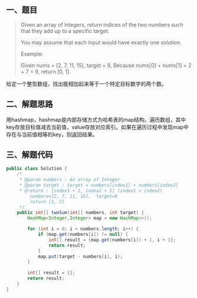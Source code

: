 ## 一、题目

>Given an array of integers, return indices of the two numbers such that they add up to a specific target.
>
>You may assume that each input would have exactly one solution.
>
>Example:
>
>Given nums = [2, 7, 11, 15], target = 9,
>Because nums[0] + nums[1] = 2 + 7 = 9,
>return [0, 1].

给定一个整型数组，找出能相加起来等于一个特定目标数字的两个数。

## 二、解题思路

用hashmap，hashmap是内部存储方式为哈希表的map结构。遍历数组，其中key存放目标值减去当前值，value存放对应索引。如果在遍历过程中发现map中存在与当前值相等的key，则返回结果。

## 三、解题代码

```java
public class Solution {
    /*
     * @param numbers : An array of Integer
     * @param target : target = numbers[index1] + numbers[index2]
     * @return : [index1 + 1, index2 + 1] (index1 < index2)
         numbers=[2, 7, 11, 15],  target=9
         return [1, 2]
     */
    public int[] twoSum(int[] numbers, int target) {
        HashMap<Integer,Integer> map = new HashMap<>();

        for (int i = 0; i < numbers.length; i++) {
            if (map.get(numbers[i]) != null) {
                int[] result = {map.get(numbers[i]) + 1, i + 1};
                return result;
            }
            map.put(target - numbers[i], i);
        }
        
        int[] result = {};
        return result;
    }
}
```

